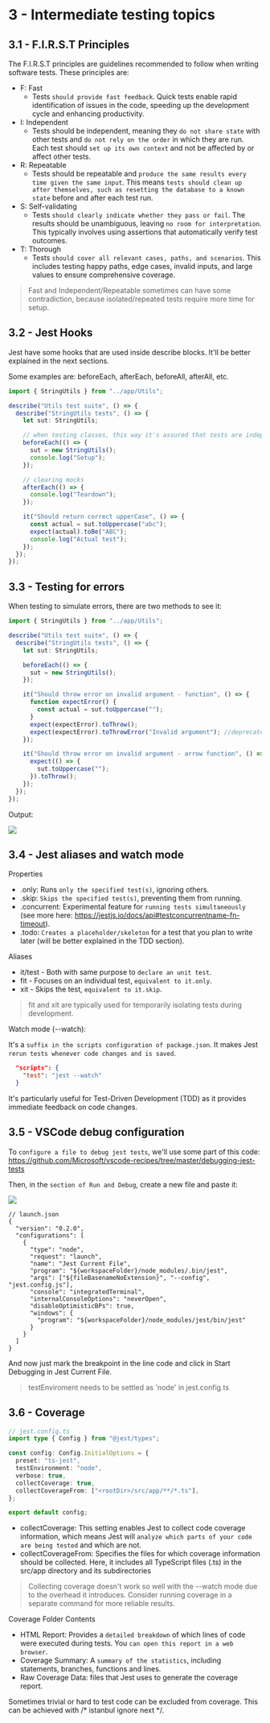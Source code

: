 # 3 - Intermediate testing topics

## 3.1 - F.I.R.S.T Principles

The F.I.R.S.T principles are guidelines recommended to follow when writing software tests. These principles are:

- F: Fast
  - Tests `should provide fast feedback`. Quick tests enable rapid identification of issues in the code, speeding up the development cycle and enhancing productivity.
- I: Independent
  - Tests should be independent, meaning they `do not share state` with other tests and `do not rely on the order` in which they are run. Each test should `set up its own context` and not be affected by or affect other tests.
- R: Repeatable
  - Tests should be repeatable and `produce the same results every time given the same input`. This means `tests should clean up after themselves, such as resetting the database to a known state` before and after each test run.
- S: Self-validating
  - Tests `should clearly indicate whether they pass or fail`. The results should be unambiguous, leaving `no room for interpretation`. This typically involves using assertions that automatically verify test outcomes.
- T: Thorough
  - Tests `should cover all relevant cases, paths, and scenarios`. This includes testing happy paths, edge cases, invalid inputs, and large values to ensure comprehensive coverage.

> Fast and Independent/Repeatable sometimes can have some contradiction, because isolated/repeated tests require more time for setup.

## 3.2 - Jest Hooks

Jest have some hooks that are used inside describe blocks. It'll be better explained in the next sections.

Some examples are: beforeEach, afterEach, beforeAll, afterAll, etc.

```ts
import { StringUtils } from "../app/Utils";

describe("Utils test suite", () => {
  describe("StringUtils tests", () => {
    let sut: StringUtils;

    // when testing classes, this way it's assured that tests are independente from one another
    beforeEach(() => {
      sut = new StringUtils();
      console.log("Setup");
    });

    // clearing mocks
    afterEach(() => {
      console.log("Teardown");
    });

    it("Should return correct upperCase", () => {
      const actual = sut.toUppercase("abc");
      expect(actual).toBe("ABC");
      console.log("Actual test");
    });
  });
});
```

## 3.3 - Testing for errors

When testing to simulate errors, there are two methods to see it:

```ts
import { StringUtils } from "../app/Utils";

describe("Utils test suite", () => {
  describe("StringUtils tests", () => {
    let sut: StringUtils;

    beforeEach(() => {
      sut = new StringUtils();
    });

    it("Should throw error on invalid argument - function", () => {
      function expectError() {
        const actual = sut.toUppercase("");
      }
      expect(expectError).toThrow();
      expect(expectError).toThrowError("Invalid argument"); //deprecated
    });

    it("Should throw error on invalid argument - arrow function", () => {
      expect(() => {
        sut.toUppercase("");
      }).toThrow();
    });
  });
});
```

Output:

![](https://i.imgur.com/714L9uQ.png)

## 3.4 - Jest aliases and watch mode

Properties

- .only: Runs `only the specified test(s)`, ignoring others.
- .skip: `Skips the specified test(s)`, preventing them from running.
- .concurrent: Experimental feature for `running tests simultaneously` (see more here: https://jestjs.io/docs/api#testconcurrentname-fn-timeout).
- .todo: `Creates a placeholder/skeleton` for a test that you plan to write later (will be better explained in the TDD section).

Aliases

- it/test - Both with same purpose to `declare an unit test`.
- fit - Focuses on an individual test, `equivalent to it.only`.
- xit - Skips the test, `equivalent to it.skip`.

> fit and xit are typically used for temporarily isolating tests during development.

Watch mode (--watch):

It's a `suffix in the scripts configuration of package.json`. It makes Jest `rerun tests whenever code changes and is saved`.

```json
  "scripts": {
    "test": "jest --watch"
  }
```

It's particularly useful for Test-Driven Development (TDD) as it provides immediate feedback on code changes.

## 3.5 - VSCode debug configuration

To `configure a file to debug jest tests`, we'll use some part of this code: https://github.com/Microsoft/vscode-recipes/tree/master/debugging-jest-tests

Then, in the `section of Run and Debug`, create a new file and paste it:

![](https://i.imgur.com/Ej6jL7H.png)

```jsonc
// launch.json
{
  "version": "0.2.0",
  "configurations": [
    {
      "type": "node",
      "request": "launch",
      "name": "Jest Current File",
      "program": "${workspaceFolder}/node_modules/.bin/jest",
      "args": ["${fileBasenameNoExtension}", "--config", "jest.config.js"],
      "console": "integratedTerminal",
      "internalConsoleOptions": "neverOpen",
      "disableOptimisticBPs": true,
      "windows": {
        "program": "${workspaceFolder}/node_modules/jest/bin/jest"
      }
    }
  ]
}
```

And now just mark the breakpoint in the line code and click in Start Debugging in Jest Current File.

> testEnviroment needs to be settled as 'node' in jest.config.ts

## 3.6 - Coverage

```ts
// jest.config.ts
import type { Config } from "@jest/types";

const config: Config.InitialOptions = {
  preset: "ts-jest",
  testEnvironment: "node",
  verbose: true,
  collectCoverage: true,
  collectCoverageFrom: ["<rootDir>/src/app/**/*.ts"],
};

export default config;
```

- collectCoverage: This setting enables Jest to collect code coverage information, which means Jest will `analyze which parts of your code are being tested` and which are not.
- collectCoverageFrom: Specifies the files for which coverage information should be collected. Here, it includes all TypeScript files (.ts) in the src/app directory and its subdirectories

> Collecting coverage doesn't work so well with the --watch mode due to the overhead it introduces. Consider running coverage in a separate command for more reliable results.

Coverage Folder Contents

- HTML Report: Provides a `detailed breakdown` of which lines of code were executed during tests. You `can open this report in a web browser`.
- Coverage Summary: A `summary of the statistics`, including statements, branches, functions and lines.
- Raw Coverage Data: files that Jest uses to generate the coverage report.

Sometimes trivial or hard to test code can be excluded from coverage. This can be achieved with /* istanbul ignore next */.
